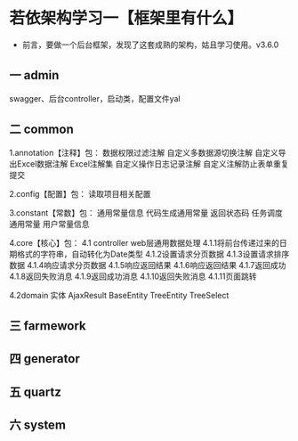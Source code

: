 # 若依架构学习一【框架里有什么】

*   前言，要做一个后台框架，发现了这套成熟的架构，姑且学习使用。v3.6.0

## 一 admin
swagger、后台controller，启动类，配置文件yal

## 二 common
1.annotation【注释】包：
数据权限过滤注解
自定义多数据源切换注解
自定义导出Excel数据注解
Excel注解集
自定义操作日志记录注解
自定义注解防止表单重复提交

2.config【配置】包：
读取项目相关配置

3.constant【常数】包：
通用常量信息
代码生成通用常量
返回状态码
任务调度通用常量
用户常量信息

4.core【核心】包：
4.1 controller
web层通用数据处理
4.1.1将前台传递过来的日期格式的字符串，自动转化为Date类型
4.1.2设置请求分页数据
4.1.3设置请求排序数据
4.1.4响应请求分页数据
4.1.5响应返回结果
4.1.6响应返回结果
4.1.7返回成功
4.1.8返回失败消息
4.1.9返回成功消息
4.1.10返回失败消息
4.1.11页面跳转

4.2domain
实体
AjaxResult
BaseEntity
TreeEntity
TreeSelect

## 三 farmework
## 四 generator
## 五 quartz
## 六 system
